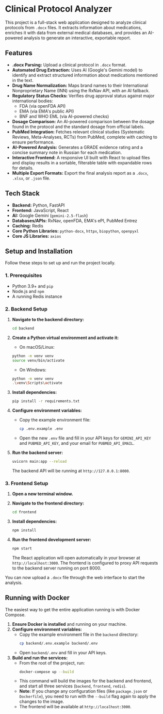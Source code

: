 # Clinical Protocol Analyzer

This project is a full-stack web application designed to analyze clinical protocols from `.docx` files. It extracts information about medications, enriches it with data from external medical databases, and provides an AI-powered analysis to generate an interactive, exportable report.

## Features

-   **.docx Parsing:** Upload a clinical protocol in `.docx` format.
-   **Automated Drug Extraction:** Uses AI (Google's Gemini model) to identify and extract structured information about medications mentioned in the text.
-   **Drug Name Normalization:** Maps brand names to their International Nonproprietary Name (INN) using the RxNav API, with an AI fallback.
-   **Regulatory Status Checks:** Verifies drug approval status against major international bodies:
    -   FDA (via openFDA API)
    -   EMA (via EMA's public API)
    -   BNF and WHO EML (via AI-powered checks)
-   **Dosage Comparison:** An AI-powered comparison between the dosage found in the protocol and the standard dosage from official labels.
-   **PubMed Integration:** Fetches relevant clinical studies (Systematic Reviews, Meta-Analyses, RCTs) from PubMed, complete with caching to ensure performance.
-   **AI-Powered Analysis:** Generates a GRADE evidence rating and a concise summary note in Russian for each medication.
-   **Interactive Frontend:** A responsive UI built with React to upload files and display results in a sortable, filterable table with expandable rows for details.
-   **Multiple Export Formats:** Export the final analysis report as a `.docx`, `.xlsx`, or `.json` file.

## Tech Stack

-   **Backend:** Python, FastAPI
-   **Frontend:** JavaScript, React
-   **AI:** Google Gemini (`gemini-2.5-flash`)
-   **Databases/APIs:** RxNav, openFDA, EMA's ePI, PubMed Entrez
-   **Caching:** Redis
-   **Core Python Libraries:** `python-docx`, `httpx`, `biopython`, `openpyxl`
-   **Core JS Libraries:** `axios`

## Setup and Installation

Follow these steps to set up and run the project locally.

### 1. Prerequisites

-   Python 3.9+ and `pip`
-   Node.js and `npm`
-   A running Redis instance

### 2. Backend Setup

1.  **Navigate to the backend directory:**
    ```bash
    cd backend
    ```

2.  **Create a Python virtual environment and activate it:**
    - On macOS/Linux:
    ```bash
    python -m venv venv
    source venv/bin/activate
    ```
    - On Windows:
    ```bash
    python -m venv venv
    .\venv\Scripts\activate
    ```

3.  **Install dependencies:**
    ```bash
    pip install -r requirements.txt
    ```

4.  **Configure environment variables:**
    -   Copy the example environment file:
        ```bash
        cp .env.example .env
        ```
    -   Open the new `.env` file and fill in your API keys for `GEMINI_API_KEY` and `PUBMED_API_KEY`, and your email for `PUBMED_API_EMAIL`.

5.  **Run the backend server:**
    ```bash
    uvicorn main:app --reload
    ```
    The backend API will be running at `http://127.0.0.1:8000`.

### 3. Frontend Setup

1.  **Open a new terminal window.**

2.  **Navigate to the frontend directory:**
    ```bash
    cd frontend
    ```

3.  **Install dependencies:**
    ```bash
    npm install
    ```

4.  **Run the frontend development server:**
    ```bash
    npm start
    ```
    The React application will open automatically in your browser at `http://localhost:3000`. The frontend is configured to proxy API requests to the backend server running on port 8000.

You can now upload a `.docx` file through the web interface to start the analysis.

## Running with Docker

The easiest way to get the entire application running is with Docker Compose.

1.  **Ensure Docker is installed** and running on your machine.
2.  **Configure environment variables:**
    -   Copy the example environment file in the `backend` directory:
        ```bash
        cp backend/.env.example backend/.env
        ```
    -   Open `backend/.env` and fill in your API keys.
3.  **Build and run the services:**
    -   From the root of the project, run:
        ```bash
        docker-compose up --build
        ```
    - This command will build the images for the backend and frontend, and start all three services (`backend`, `frontend`, `redis`).
    - **Note:** If you change any configuration files (like `package.json` or `Dockerfile`), you need to run with the `--build` flag again to apply the changes to the image.
    - The frontend will be available at `http://localhost:3000`.

